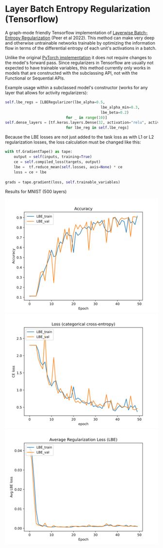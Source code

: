 # Layer Batch Entropy Regularization (Tensorflow)

A graph-mode friendly Tensorflow implementation of [Layerwise Batch-Entropy Regularization](https://openreview.net/forum?id=LJohl5DnZf) (Peer et al 2022). This method can make very deep and otherwise untrainable networks trainable by optimizing the information flow in terms of the differential entropy of each unit's activations in a batch.

Unlike the original [PyTorch implementation](https://github.com/peerdavid/layerwise-batch-entropy) it does not require changes to the model's forward pass. Since regularizers in Tensorflow are usually not expected to have trainable variables, this method currently only works in models that are constructed with the subclassing API, not with the Functional or Sequential APIs.

Example usage within a subclassed model's constructor (works for any layer that allows for activity regularizers):
```python
self.lbe_regs = [LBERegularizer(lbe_alpha=0.5,
                                            lbe_alpha_min=0.3,
                                            lbe_beta=0.2)
                            for _ in range(10)]
self.dense_layers = [tf.keras.layers.Dense(32, activation="relu", activity_regularizer=lbe_reg)
                            for lbe_reg in self.lbe_regs]

```

Because the LBE losses are not just added to the task loss as with L1 or L2 regularization losses, the loss calculation must be changed like this:
```python
with tf.GradientTape() as tape:
    output = self(inputs, training=True)
    ce = self.compiled_loss(targets, output)
    lbe =  tf.reduce_mean(self.losses, axis=None) * ce
    loss = ce + lbe

grads = tape.gradient(loss, self.trainable_variables)
```
Results for MNIST (500 layers)

![Accuracies](experiments/results/FNN_MNIST_14/accuracies.svg)
![Categorical Crossentropy](experiments/results/FNN_MNIST_14/crossentropy.svg)
![Batch Entropy Loss](experiments/results/FNN_MNIST_14/LBE_loss.svg)
